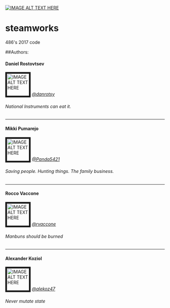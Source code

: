 [![IMAGE ALT TEXT HERE](https://i.ytimg.com/vi/EMiNmJW7enI/maxresdefault.jpg)](https://www.youtube.com/watch?v=EMiNmJW7enI)

# **steamworks**
486's 2017 code

##Authors:

#### Daniel Rostovtsev
<img src="https://avatars0.githubusercontent.com/u/5702902?v=3&s=460"
alt="IMAGE ALT TEXT HERE" width="70" height="70" border="5" /></a>
[*@danrotsy*](https://github.com/danrotsy)
###### *National Instruments can eat it.*

***

#### Mikki Pumarejo
<img src="https://avatars3.githubusercontent.com/u/25121645?v=3&s=460"
alt="IMAGE ALT TEXT HERE" width="70" height="70" border="5" /></a>
[*@Panda5421*](https://github.com/Panda5421)
###### *Saving people. Hunting things. The family business.*

***

#### Rocco Vaccone
<img src="https://avatars0.githubusercontent.com/u/25404382?v=3&s=460"
alt="IMAGE ALT TEXT HERE" width="70" height="70" border="5" /></a>
[*@rvaccone*](https://github.com/rvaccone)
###### *Manbuns should be burned*

***

#### Alexander Koziol
<img src="https://avatars3.githubusercontent.com/u/21017264?v=3&s=460"
alt="IMAGE ALT TEXT HERE" width="70" height="70" border="5" /></a>
[*@alekoz47*](https://github.com/alekoz47)
###### *Never mutate state*
